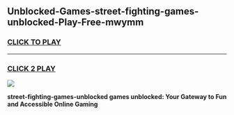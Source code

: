 
## Unblocked-Games-street-fighting-games-unblocked-Play-Free-mwymm
<h3>
<a href="https://premium76.site?title=street-fighting-games-unblocked&ref=15A">CLICK TO PLAY</a></h3>
<hr>

<h3>
<a href="https://premium76.site?title=street-fighting-games-unblocked&ref=15A">CLICK 2 PLAY</a>
  
</h3>

<a href="https://premium76.site?title=street-fighting-games-unblocked&ref=15A"><img src="https://clearcache.store/games.png"></a>


**street-fighting-games-unblocked games unblocked: Your Gateway to Fun and Accessible Online Gaming**
